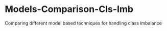 # Models-Comparison-Cls-Imb
Comparing different model based techniques for handling class imbalance
